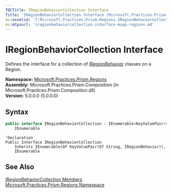 ```yaml
---
TOCTitle: IRegionBehaviorCollection Interface
Title: 'IRegionBehaviorCollection Interface (Microsoft.Practices.Prism.Regions)'
ms:assetid: 'T:Microsoft.Practices.Prism.Regions.IRegionBehaviorCollection'
ms:mtpsurl: 'iregionbehaviorcollection-interface-mspp-regions.md'
---
```


# IRegionBehaviorCollection Interface

Defines the interface for a collection of [IRegionBehavior](/patterns-practices/reference/iregionbehavior-interface-mspp-regions) classes on a Region.

**Namespace:** [Microsoft.Practices.Prism.Regions](/patterns-practices/reference/mspp-regions-behaviors-namespace)  
**Assembly:** Microsoft.Practices.Prism.Composition (in Microsoft.Practices.Prism.Composition.dll)  
**Version:** 5.0.0.0 (5.0.0.0)

## Syntax

```C#
public interface IRegionBehaviorCollection : IEnumerable<KeyValuePair<string, IRegionBehavior>>, 
	IEnumerable
```

```VB
'Declaration
Public Interface IRegionBehaviorCollection
	Inherits IEnumerable(Of KeyValuePair(Of String, IRegionBehavior)), 
	IEnumerable
```

## See Also

[IRegionBehaviorCollection Members](/patterns-practices/reference/iregionbehaviorcollection-members-mspp-regions)  
[Microsoft.Practices.Prism.Regions Namespace](/patterns-practices/reference/mspp-regions-behaviors-namespace)  

